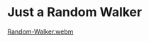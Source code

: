 # Just a Random Walker

[Random-Walker.webm](https://github.com/TERNION-1121/Basic-Projects-in-Python/assets/97667653/0e8a01e2-73db-47a5-9e35-252adca07086)
